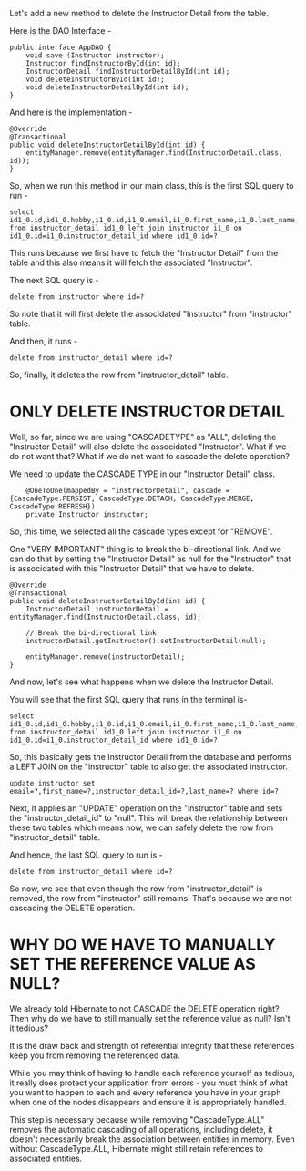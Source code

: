 Let's add a new method to delete the Instructor Detail from the table.

Here is the DAO Interface - 

    public interface AppDAO {
        void save (Instructor instructor);
        Instructor findInstructorById(int id);
        InstructorDetail findInstructorDetailById(int id);
        void deleteInstructorById(int id);
        void deleteInstructorDetailById(int id);
    }

And here is the implementation - 

    @Override
    @Transactional
    public void deleteInstructorDetailById(int id) {
        entityManager.remove(entityManager.find(InstructorDetail.class, id));
    }

So, when we run this method in our main class, this is the first SQL query to run - 

    select id1_0.id,id1_0.hobby,i1_0.id,i1_0.email,i1_0.first_name,i1_0.last_name,id1_0.youtube_channel from instructor_detail id1_0 left join instructor i1_0 on id1_0.id=i1_0.instructor_detail_id where id1_0.id=?

This runs because we first have to fetch the "Instructor Detail" from the table and this also means it will fetch the associated "Instructor".

The next SQL query is - 

    delete from instructor where id=?

So note that it will first delete the associdated "Instructor" from "instructor" table.

And then, it runs - 

    delete from instructor_detail where id=?

So, finally, it deletes the row from "instructor_detail" table.

# ONLY DELETE INSTRUCTOR DETAIL

Well, so far, since we are using "CASCADETYPE" as "ALL", deleting the "Instructor Detail" will also delete the associdated "Instructor". What if we do not want that? What if we do not want to cascade the delete operation?

We need to update the CASCADE TYPE in our "Instructor Detail" class.

        @OneToOne(mappedBy = "instructorDetail", cascade = {CascadeType.PERSIST, CascadeType.DETACH, CascadeType.MERGE, CascadeType.REFRESH})
        private Instructor instructor;

So, this time, we selected all the cascade types except for "REMOVE".

One "VERY IMPORTANT" thing is to break the bi-directional link. And we can do that by setting the "Instructor Detail" as null for the "Instructor" that is associdated with this "Instructor Detail" that we have to delete.

    @Override
    @Transactional
    public void deleteInstructorDetailById(int id) {
        InstructorDetail instructorDetail = entityManager.find(InstructorDetail.class, id);

        // Break the bi-directional link
        instructorDetail.getInstructor().setInstructorDetail(null);

        entityManager.remove(instructorDetail);
    }

And now, let's see what happens when we delete the Instructor Detail.

You will see that the first SQL query that runs in the terminal is- 

    select id1_0.id,id1_0.hobby,i1_0.id,i1_0.email,i1_0.first_name,i1_0.last_name,id1_0.youtube_channel from instructor_detail id1_0 left join instructor i1_0 on id1_0.id=i1_0.instructor_detail_id where id1_0.id=?

So, this basically gets the Instructor Detail from the database and performs a LEFT JOIN on the "instructor" table to also get the associated instructor.

    update instructor set email=?,first_name=?,instructor_detail_id=?,last_name=? where id=?

Next, it applies an "UPDATE" operation on the "instructor" table and sets the "instructor_detail_id" to "null". This will break the relationship between these two tables which means now, we can safely delete the row from "instructor_detail" table.

And hence, the last SQL query to run is - 

    delete from instructor_detail where id=?

So now, we see that even though the row from "instructor_detail" is removed, the row from "instructor" still remains. That's because we are not cascading the DELETE operation.

# WHY DO WE HAVE TO MANUALLY SET THE REFERENCE VALUE AS NULL?

We already told Hibernate to not CASCADE the DELETE operation right? Then why do we have to still manually set the reference value as null? Isn't it tedious?

It is the draw back and strength of referential integrity that these references keep you from removing the referenced data. 

While you may think of having to handle each reference yourself as tedious, it really does protect your application from errors - you must think of what you want to happen to each and every reference you have in your graph when one of the nodes disappears and ensure it is appropriately handled. 

This step is necessary because while removing "CascadeType.ALL" removes the automatic cascading of all operations, including delete, it doesn't necessarily break the association between entities in memory. Even without CascadeType.ALL, Hibernate might still retain references to associated entities.





